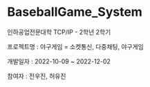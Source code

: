 # BaseballGame_System

인하공업전문대학 TCP/IP - 2학년 2학기

프로젝트명 : 야구게임 = 소켓통신, 다중채팅, 야구게임

개발일자 : 2022-10-09 ~ 2022-12-02

참여자 : 전우진, 허유진
